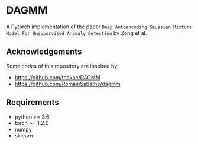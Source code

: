 # DAGMM
A Pytorch implementation of the paper `Deep Autoencoding Gaussian Mixture Model For Unsupervised Anomaly Detection` by Zong et al.  

## Acknowledgements

Some codes of this repository are inspired by:
- https://github.com/tnakae/DAGMM
- https://github.com/RomainSabathe/dagmm

## Requirements
- python >= 3.6
- torch >= 1.2.0
- numpy
- sklearn

